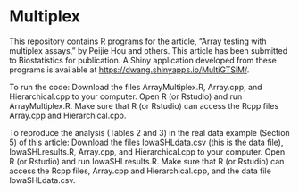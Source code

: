 # Multiplex
This repository contains R programs for the article, “Array testing with multiplex assays,” by Peijie Hou and others. This article has been submitted to Biostatistics for publication. A Shiny application developed from these programs is available at https://dwang.shinyapps.io/MultiGTSiM/.

To run the code: 
Download the files ArrayMultiplex.R, Array.cpp, and Hierarchical.cpp to your computer. 
Open R (or Rstudio) and run ArrayMultiplex.R.
Make sure that R (or Rstudio) can access the Rcpp files Array.cpp and Hierarchical.cpp.

To reproduce the analysis (Tables 2 and 3) in the real data example (Section 5) of this article:
Download the files IowaSHLdata.csv (this is the data file), IowaSHLresults.R, Array.cpp, and Hierarchical.cpp to your computer. 
Open R (or Rstudio) and run IowaSHLresults.R.
Make sure that R (or Rstudio) can access the Rcpp files, Array.cpp and Hierarchical.cpp, and the data file IowaSHLdata.csv.
